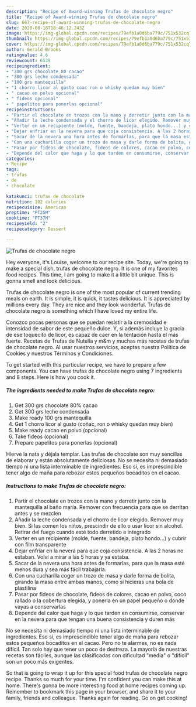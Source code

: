 ```yaml
---
description: "Recipe of Award-winning Trufas de chocolate negro"
title: "Recipe of Award-winning Trufas de chocolate negro"
slug: 667-recipe-of-award-winning-trufas-de-chocolate-negro
date: 2020-08-18T18:46:12.243Z
image: https://img-global.cpcdn.com/recipes/79efb1a0d6ba779c/751x532cq70/trufas-de-chocolate-negro-foto-principal.jpg
thumbnail: https://img-global.cpcdn.com/recipes/79efb1a0d6ba779c/751x532cq70/trufas-de-chocolate-negro-foto-principal.jpg
cover: https://img-global.cpcdn.com/recipes/79efb1a0d6ba779c/751x532cq70/trufas-de-chocolate-negro-foto-principal.jpg
author: Gerald Brooks
ratingvalue: 4.6
reviewcount: 6539
recipeingredient:
- "300 grs chocolate 80 cacao"
- "300 grs leche condensada"
- "100 grs mantequilla"
- "1 chorro licor al gusto coac ron o whisky quedan muy bien"
- " cacao en polvo opcional"
- " fideos opcional"
- " papelitos para ponerlas opcional"
recipeinstructions:
- "Partir el chocolate en trozos con la mano y derretir junto con la mantequilla al baño maría. Remover con frecuencia para que se derritan antes y se mezclen"
- "Añadir la leche condensada y el chorro de licor elegido. Remover muy bien. Si las comen los niños, prescindir de ello o usar licor sin alcohol. Retirar del fuego cuando esté todo derretido e integrado"
- "Verter en un recipiente (molde, fuente, bandeja, plato hondo...) y cubrir con film transparente"
- "Dejar enfriar en la nevera para que coja consistencia. A las 2 horas no estaban. Volví a mirar a las 5 horas y ya estaba."
- "Sacar de la nevera una hora antes de formarlas, para que la masa esté menos dura y sea más fácil trabajarla."
- "Con una cucharilla coger un trozo de masa y darle forma de bolita, girando la masa entre ambas manos, como si hicieras una bola de plastilina"
- "Pasar por fideos de chocolate, fideos de colores, cacao en polvo, coco rallado o la cobertura elegida, y ponerla en un papel pequeño o donde vayas a conservarlas"
- "Depende del calor que haga y lo que tarden en consumirse, conservar en la nevera para que tengan una buena consistencia y duren más"
categories:
- Recipe
tags:
- trufas
- de
- chocolate

katakunci: trufas de chocolate 
nutrition: 102 calories
recipecuisine: American
preptime: "PT25M"
cooktime: "PT37M"
recipeyield: "2"
recipecategory: Dessert

---
```



![Trufas de chocolate negro](https://img-global.cpcdn.com/recipes/79efb1a0d6ba779c/751x532cq70/trufas-de-chocolate-negro-foto-principal.jpg)

Hey everyone, it's Louise, welcome to our recipe site. Today, we're going to make a special dish, trufas de chocolate negro. It is one of my favorites food recipes. This time, I am going to make it a little bit unique. This is gonna smell and look delicious.

Trufas de chocolate negro is one of the most popular of current trending meals on earth. It is simple, it is quick, it tastes delicious. It is appreciated by millions every day. They are nice and they look wonderful. Trufas de chocolate negro is something which I have loved my entire life.

Conozco pocas personas que se puedan resistir a la cremosidad e intensidad de sabor de este pequeño dulce. Y, si además incluye la gracia de ese toquecito de licor, es capaz de caer en la tentación hasta el más fuerte. Recetas de Trufas de Nutella y m&amp;m y muchas más recetas de trufas de chocolate negro. Al usar nuestros servicios, aceptas nuestra Política de Cookies y nuestros Términos y Condiciones.


To get started with this particular recipe, we have to prepare a few components. You can have trufas de chocolate negro using 7 ingredients and 8 steps. Here is how you cook it.

<!--inarticleads1-->

##### The ingredients needed to make Trufas de chocolate negro:

1. Get 300 grs chocolate 80% cacao
1. Get 300 grs leche condensada
1. Make ready 100 grs mantequilla
1. Get 1 chorro licor al gusto (coñac, ron o whisky quedan muy bien)
1. Make ready  cacao en polvo (opcional)
1. Take  fideos (opcional)
1. Prepare  papelitos para ponerlas (opcional)


Hierve la nata y déjala templar. Las trufas de chocolate son muy sencillas de elaborar y están absolutamente deliciosas. No se necesita ni demasiado tiempo ni una lista interminable de ingredientes. Eso sí, es imprescindible tener algo de maña para rebozar estos pequeños bocaditos en el cacao. 

<!--inarticleads2-->

##### Instructions to make Trufas de chocolate negro:

1. Partir el chocolate en trozos con la mano y derretir junto con la mantequilla al baño maría. Remover con frecuencia para que se derritan antes y se mezclen
1. Añadir la leche condensada y el chorro de licor elegido. Remover muy bien. Si las comen los niños, prescindir de ello o usar licor sin alcohol. Retirar del fuego cuando esté todo derretido e integrado
1. Verter en un recipiente (molde, fuente, bandeja, plato hondo...) y cubrir con film transparente
1. Dejar enfriar en la nevera para que coja consistencia. A las 2 horas no estaban. Volví a mirar a las 5 horas y ya estaba.
1. Sacar de la nevera una hora antes de formarlas, para que la masa esté menos dura y sea más fácil trabajarla.
1. Con una cucharilla coger un trozo de masa y darle forma de bolita, girando la masa entre ambas manos, como si hicieras una bola de plastilina
1. Pasar por fideos de chocolate, fideos de colores, cacao en polvo, coco rallado o la cobertura elegida, y ponerla en un papel pequeño o donde vayas a conservarlas
1. Depende del calor que haga y lo que tarden en consumirse, conservar en la nevera para que tengan una buena consistencia y duren más


No se necesita ni demasiado tiempo ni una lista interminable de ingredientes. Eso sí, es imprescindible tener algo de maña para rebozar estos pequeños bocaditos en el cacao. Pero no te alarmes, no es nada difícil. Tan solo hay que tener un poco de destreza. La mayoría de nuestras recetas son fáciles, aunque las clasificadas con dificultad &#34;media&#34; o &#34;difícil&#34; son un poco más exigentes. 

So that is going to wrap it up for this special food trufas de chocolate negro recipe. Thanks so much for your time. I'm confident you can make this at home. There's gonna be more interesting food at home recipes coming up. Remember to bookmark this page in your browser, and share it to your family, friends and colleague. Thanks again for reading. Go on get cooking!
